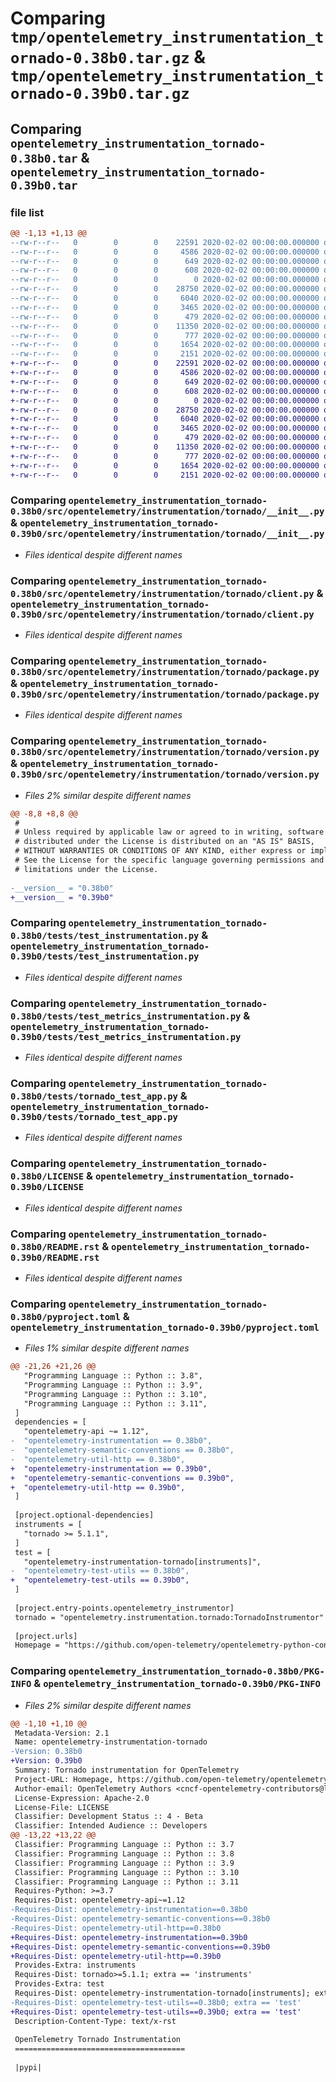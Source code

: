 # Comparing `tmp/opentelemetry_instrumentation_tornado-0.38b0.tar.gz` & `tmp/opentelemetry_instrumentation_tornado-0.39b0.tar.gz`

## Comparing `opentelemetry_instrumentation_tornado-0.38b0.tar` & `opentelemetry_instrumentation_tornado-0.39b0.tar`

### file list

```diff
@@ -1,13 +1,13 @@
--rw-r--r--   0        0        0    22591 2020-02-02 00:00:00.000000 opentelemetry_instrumentation_tornado-0.38b0/src/opentelemetry/instrumentation/tornado/__init__.py
--rw-r--r--   0        0        0     4586 2020-02-02 00:00:00.000000 opentelemetry_instrumentation_tornado-0.38b0/src/opentelemetry/instrumentation/tornado/client.py
--rw-r--r--   0        0        0      649 2020-02-02 00:00:00.000000 opentelemetry_instrumentation_tornado-0.38b0/src/opentelemetry/instrumentation/tornado/package.py
--rw-r--r--   0        0        0      608 2020-02-02 00:00:00.000000 opentelemetry_instrumentation_tornado-0.38b0/src/opentelemetry/instrumentation/tornado/version.py
--rw-r--r--   0        0        0        0 2020-02-02 00:00:00.000000 opentelemetry_instrumentation_tornado-0.38b0/tests/__init__.py
--rw-r--r--   0        0        0    28750 2020-02-02 00:00:00.000000 opentelemetry_instrumentation_tornado-0.38b0/tests/test_instrumentation.py
--rw-r--r--   0        0        0     6040 2020-02-02 00:00:00.000000 opentelemetry_instrumentation_tornado-0.38b0/tests/test_metrics_instrumentation.py
--rw-r--r--   0        0        0     3465 2020-02-02 00:00:00.000000 opentelemetry_instrumentation_tornado-0.38b0/tests/tornado_test_app.py
--rw-r--r--   0        0        0      479 2020-02-02 00:00:00.000000 opentelemetry_instrumentation_tornado-0.38b0/.gitignore
--rw-r--r--   0        0        0    11350 2020-02-02 00:00:00.000000 opentelemetry_instrumentation_tornado-0.38b0/LICENSE
--rw-r--r--   0        0        0      777 2020-02-02 00:00:00.000000 opentelemetry_instrumentation_tornado-0.38b0/README.rst
--rw-r--r--   0        0        0     1654 2020-02-02 00:00:00.000000 opentelemetry_instrumentation_tornado-0.38b0/pyproject.toml
--rw-r--r--   0        0        0     2151 2020-02-02 00:00:00.000000 opentelemetry_instrumentation_tornado-0.38b0/PKG-INFO
+-rw-r--r--   0        0        0    22591 2020-02-02 00:00:00.000000 opentelemetry_instrumentation_tornado-0.39b0/src/opentelemetry/instrumentation/tornado/__init__.py
+-rw-r--r--   0        0        0     4586 2020-02-02 00:00:00.000000 opentelemetry_instrumentation_tornado-0.39b0/src/opentelemetry/instrumentation/tornado/client.py
+-rw-r--r--   0        0        0      649 2020-02-02 00:00:00.000000 opentelemetry_instrumentation_tornado-0.39b0/src/opentelemetry/instrumentation/tornado/package.py
+-rw-r--r--   0        0        0      608 2020-02-02 00:00:00.000000 opentelemetry_instrumentation_tornado-0.39b0/src/opentelemetry/instrumentation/tornado/version.py
+-rw-r--r--   0        0        0        0 2020-02-02 00:00:00.000000 opentelemetry_instrumentation_tornado-0.39b0/tests/__init__.py
+-rw-r--r--   0        0        0    28750 2020-02-02 00:00:00.000000 opentelemetry_instrumentation_tornado-0.39b0/tests/test_instrumentation.py
+-rw-r--r--   0        0        0     6040 2020-02-02 00:00:00.000000 opentelemetry_instrumentation_tornado-0.39b0/tests/test_metrics_instrumentation.py
+-rw-r--r--   0        0        0     3465 2020-02-02 00:00:00.000000 opentelemetry_instrumentation_tornado-0.39b0/tests/tornado_test_app.py
+-rw-r--r--   0        0        0      479 2020-02-02 00:00:00.000000 opentelemetry_instrumentation_tornado-0.39b0/.gitignore
+-rw-r--r--   0        0        0    11350 2020-02-02 00:00:00.000000 opentelemetry_instrumentation_tornado-0.39b0/LICENSE
+-rw-r--r--   0        0        0      777 2020-02-02 00:00:00.000000 opentelemetry_instrumentation_tornado-0.39b0/README.rst
+-rw-r--r--   0        0        0     1654 2020-02-02 00:00:00.000000 opentelemetry_instrumentation_tornado-0.39b0/pyproject.toml
+-rw-r--r--   0        0        0     2151 2020-02-02 00:00:00.000000 opentelemetry_instrumentation_tornado-0.39b0/PKG-INFO
```

### Comparing `opentelemetry_instrumentation_tornado-0.38b0/src/opentelemetry/instrumentation/tornado/__init__.py` & `opentelemetry_instrumentation_tornado-0.39b0/src/opentelemetry/instrumentation/tornado/__init__.py`

 * *Files identical despite different names*

### Comparing `opentelemetry_instrumentation_tornado-0.38b0/src/opentelemetry/instrumentation/tornado/client.py` & `opentelemetry_instrumentation_tornado-0.39b0/src/opentelemetry/instrumentation/tornado/client.py`

 * *Files identical despite different names*

### Comparing `opentelemetry_instrumentation_tornado-0.38b0/src/opentelemetry/instrumentation/tornado/package.py` & `opentelemetry_instrumentation_tornado-0.39b0/src/opentelemetry/instrumentation/tornado/package.py`

 * *Files identical despite different names*

### Comparing `opentelemetry_instrumentation_tornado-0.38b0/src/opentelemetry/instrumentation/tornado/version.py` & `opentelemetry_instrumentation_tornado-0.39b0/src/opentelemetry/instrumentation/tornado/version.py`

 * *Files 2% similar despite different names*

```diff
@@ -8,8 +8,8 @@
 #
 # Unless required by applicable law or agreed to in writing, software
 # distributed under the License is distributed on an "AS IS" BASIS,
 # WITHOUT WARRANTIES OR CONDITIONS OF ANY KIND, either express or implied.
 # See the License for the specific language governing permissions and
 # limitations under the License.
 
-__version__ = "0.38b0"
+__version__ = "0.39b0"
```

### Comparing `opentelemetry_instrumentation_tornado-0.38b0/tests/test_instrumentation.py` & `opentelemetry_instrumentation_tornado-0.39b0/tests/test_instrumentation.py`

 * *Files identical despite different names*

### Comparing `opentelemetry_instrumentation_tornado-0.38b0/tests/test_metrics_instrumentation.py` & `opentelemetry_instrumentation_tornado-0.39b0/tests/test_metrics_instrumentation.py`

 * *Files identical despite different names*

### Comparing `opentelemetry_instrumentation_tornado-0.38b0/tests/tornado_test_app.py` & `opentelemetry_instrumentation_tornado-0.39b0/tests/tornado_test_app.py`

 * *Files identical despite different names*

### Comparing `opentelemetry_instrumentation_tornado-0.38b0/LICENSE` & `opentelemetry_instrumentation_tornado-0.39b0/LICENSE`

 * *Files identical despite different names*

### Comparing `opentelemetry_instrumentation_tornado-0.38b0/README.rst` & `opentelemetry_instrumentation_tornado-0.39b0/README.rst`

 * *Files identical despite different names*

### Comparing `opentelemetry_instrumentation_tornado-0.38b0/pyproject.toml` & `opentelemetry_instrumentation_tornado-0.39b0/pyproject.toml`

 * *Files 1% similar despite different names*

```diff
@@ -21,26 +21,26 @@
   "Programming Language :: Python :: 3.8",
   "Programming Language :: Python :: 3.9",
   "Programming Language :: Python :: 3.10",
   "Programming Language :: Python :: 3.11",
 ]
 dependencies = [
   "opentelemetry-api ~= 1.12",
-  "opentelemetry-instrumentation == 0.38b0",
-  "opentelemetry-semantic-conventions == 0.38b0",
-  "opentelemetry-util-http == 0.38b0",
+  "opentelemetry-instrumentation == 0.39b0",
+  "opentelemetry-semantic-conventions == 0.39b0",
+  "opentelemetry-util-http == 0.39b0",
 ]
 
 [project.optional-dependencies]
 instruments = [
   "tornado >= 5.1.1",
 ]
 test = [
   "opentelemetry-instrumentation-tornado[instruments]",
-  "opentelemetry-test-utils == 0.38b0",
+  "opentelemetry-test-utils == 0.39b0",
 ]
 
 [project.entry-points.opentelemetry_instrumentor]
 tornado = "opentelemetry.instrumentation.tornado:TornadoInstrumentor"
 
 [project.urls]
 Homepage = "https://github.com/open-telemetry/opentelemetry-python-contrib/tree/main/instrumentation/opentelemetry-instrumentation-tornado"
```

### Comparing `opentelemetry_instrumentation_tornado-0.38b0/PKG-INFO` & `opentelemetry_instrumentation_tornado-0.39b0/PKG-INFO`

 * *Files 2% similar despite different names*

```diff
@@ -1,10 +1,10 @@
 Metadata-Version: 2.1
 Name: opentelemetry-instrumentation-tornado
-Version: 0.38b0
+Version: 0.39b0
 Summary: Tornado instrumentation for OpenTelemetry
 Project-URL: Homepage, https://github.com/open-telemetry/opentelemetry-python-contrib/tree/main/instrumentation/opentelemetry-instrumentation-tornado
 Author-email: OpenTelemetry Authors <cncf-opentelemetry-contributors@lists.cncf.io>
 License-Expression: Apache-2.0
 License-File: LICENSE
 Classifier: Development Status :: 4 - Beta
 Classifier: Intended Audience :: Developers
@@ -13,22 +13,22 @@
 Classifier: Programming Language :: Python :: 3.7
 Classifier: Programming Language :: Python :: 3.8
 Classifier: Programming Language :: Python :: 3.9
 Classifier: Programming Language :: Python :: 3.10
 Classifier: Programming Language :: Python :: 3.11
 Requires-Python: >=3.7
 Requires-Dist: opentelemetry-api~=1.12
-Requires-Dist: opentelemetry-instrumentation==0.38b0
-Requires-Dist: opentelemetry-semantic-conventions==0.38b0
-Requires-Dist: opentelemetry-util-http==0.38b0
+Requires-Dist: opentelemetry-instrumentation==0.39b0
+Requires-Dist: opentelemetry-semantic-conventions==0.39b0
+Requires-Dist: opentelemetry-util-http==0.39b0
 Provides-Extra: instruments
 Requires-Dist: tornado>=5.1.1; extra == 'instruments'
 Provides-Extra: test
 Requires-Dist: opentelemetry-instrumentation-tornado[instruments]; extra == 'test'
-Requires-Dist: opentelemetry-test-utils==0.38b0; extra == 'test'
+Requires-Dist: opentelemetry-test-utils==0.39b0; extra == 'test'
 Description-Content-Type: text/x-rst
 
 OpenTelemetry Tornado Instrumentation
 ======================================
 
 |pypi|
```

